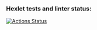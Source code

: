 ### Hexlet tests and linter status:
[![Actions Status](https://github.com/Rata0/qa-engineer-project-84/actions/workflows/hexlet-check.yml/badge.svg)](https://github.com/Rata0/qa-engineer-project-84/actions)